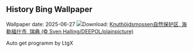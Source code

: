 ## History Bing Wallpaper
Wallpaper date: 2025-06-27
![](https://www.bing.com/th?id=OHR.SwedenReserve_ZH-CN9963744170_UHD.jpg&w=1000)Download: [Knuthöjdsmossen自然保护区, 海勒福什市, 瑞典 (© Sven Halling/DEEPOL/plainpicture)](https://www.bing.com/th?id=OHR.SwedenReserve_ZH-CN9963744170_UHD.jpg)

Auto get programm by LtgX
